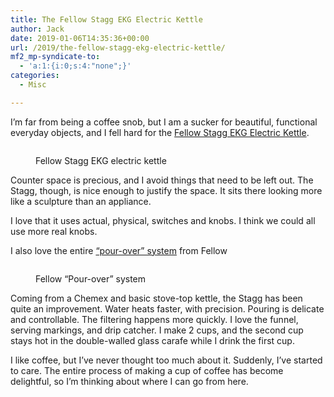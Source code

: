 ```yaml
---
title: The Fellow Stagg EKG Electric Kettle
author: Jack
date: 2019-01-06T14:35:36+00:00
url: /2019/the-fellow-stagg-ekg-electric-kettle/
mf2_mp-syndicate-to:
  - 'a:1:{i:0;s:4:"none";}'
categories:
  - Misc

---
```

I&#8217;m far from being a coffee snob, but I am a sucker for beautiful, functional everyday objects, and I fell hard for the <a rel="noreferrer noopener" href="https://fellowproducts.com/stagg-ekg/" target="_blank">Fellow Stagg EKG Electric Kettle</a>.<figure class="wp-block-image">

<img src="/wp-content/uploads/2019/01/2019-01-06_stagekg.jpg" alt="" class="wp-image-2302" srcset="/wp-content/uploads/2019/01/2019-01-06_stagekg.jpg 750w, /wp-content/uploads/2019/01/2019-01-06_stagekg-300x242.jpg 300w" sizes="(max-width: 750px) 100vw, 750px" /><figcaption>Fellow Stagg EKG electric kettle</figcaption></figure> 

Counter space is precious, and I avoid things that need to be left out. The Stagg, though, is nice enough to justify the space. It sits there looking more like a sculpture than an appliance.

I love that it uses actual, physical, switches and knobs. I think we could all use more real knobs.

I also love the entire [&#8220;pour-over&#8221; system][1] from Fellow<figure class="wp-block-image">

<img src="/wp-content/uploads/2019/01/Full-big-kahuna.jpg" alt="" class="wp-image-2304" srcset="/wp-content/uploads/2019/01/Full-big-kahuna.jpg 1000w, /wp-content/uploads/2019/01/Full-big-kahuna-300x191.jpg 300w, /wp-content/uploads/2019/01/Full-big-kahuna-768x489.jpg 768w, /wp-content/uploads/2019/01/Full-big-kahuna-750x478.jpg 750w" sizes="(max-width: 1000px) 100vw, 1000px" /><figcaption>Fellow &#8220;Pour-over&#8221; system</figcaption></figure> 

Coming from a Chemex and basic stove-top kettle, the Stagg has been quite an improvement. Water heats faster, with precision. Pouring is delicate and controllable. The filtering happens more quickly. I love the funnel, serving markings, and drip catcher. I make 2 cups, and the second cup stays hot in the double-walled glass carafe while I drink the first cup.

I like coffee, but I&#8217;ve never thought too much about it. Suddenly, I&#8217;ve started to care. The entire process of making a cup of coffee has become delightful, so I&#8217;m thinking about where I can go from here.

 [1]: https://fellowproducts.com/staggpouroversystem/